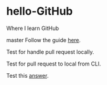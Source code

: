 # hello-GitHub
Where I learn GitHub

 master
Follow the guide [here](https://guides.github.com/activities/hello-world/).

Test for handle pull request locally.

Test for pull request to local from CLI.

Test this [answer](http://stackoverflow.com/a/30584951).
